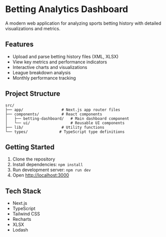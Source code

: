 # Betting Analytics Dashboard

A modern web application for analyzing sports betting history with detailed visualizations and metrics.

## Features

- Upload and parse betting history files (XML, XLSX)
- View key metrics and performance indicators
- Interactive charts and visualizations
- League breakdown analysis
- Monthly performance tracking

## Project Structure

```
src/
├── app/                 # Next.js app router files
├── components/          # React components
│   ├── betting-dashboard/   # Main dashboard component
│   └── ui/                  # Reusable UI components
├── lib/                 # Utility functions
└── types/              # TypeScript type definitions
```

## Getting Started

1. Clone the repository
2. Install dependencies: `npm install`
3. Run development server: `npm run dev`
4. Open [http://localhost:3000](http://localhost:3000)

## Tech Stack

- Next.js
- TypeScript
- Tailwind CSS
- Recharts
- XLSX
- Lodash